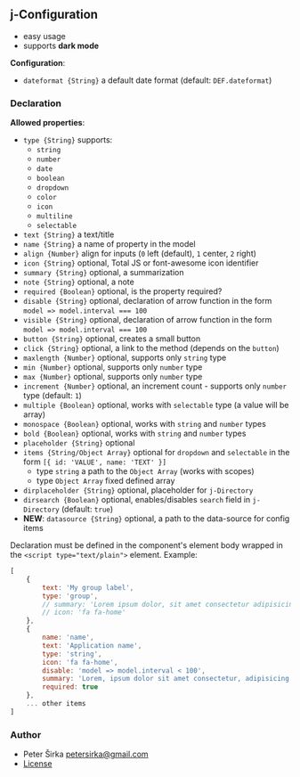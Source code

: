 ## j-Configuration

- easy usage
- supports __dark mode__

__Configuration__:

- `dateformat {String}` a default date format (default: `DEF.dateformat`)

### Declaration

__Allowed properties__:

- `type {String}` supports:
	- `string`
	- `number`
	- `date`
	- `boolean`
	- `dropdown`
	- `color`
	- `icon`
	- `multiline`
	- `selectable`
- `text {String}` a text/title
- `name {String}` a name of property in the model
- `align {Number}` align for inputs (`0` left (default), `1` center, `2` right)
- `icon {String}` optional, Total JS or font-awesome icon identifier
- `summary {String}` optional, a summarization
- `note {String}` optional, a note
- `required {Boolean}` optional, is the property required?
- `disable {String}` optional, declaration of arrow function in the form `model => model.interval === 100`
- `visible {String}` optional, declaration of arrow function in the form `model => model.interval === 100`
- `button {String}` optional, creates a small button
- `click {String}` optional, a link to the method (depends on the `button`)
- `maxlength {Number}` optional, supports only `string` type
- `min {Number}` optional, supports only `number` type
- `max {Number}` optional, supports only `number` type
- `increment {Number}` optional, an increment count - supports only `number` type (default: `1`)
- `multiple {Boolean}` optional, works with `selectable` type (a value will be array)
- `monospace {Boolean}` optional, works with `string` and `number` types
- `bold {Boolean}` optional, works with `string` and `number` types
- `placeholder {String}` optional
- `items {String/Object Array}` optional for `dropdown` and `selectable` in the form `[{ id: 'VALUE', name: 'TEXT' }]`
	 - type `string` a path to the `Object Array` (works with scopes)
	 - type `Object Array` fixed defined array
- `dirplaceholder {String}` optional, placeholder for `j-Directory`
- `dirsearch {Boolean}` optional, enables/disables `search` field in `j-Directory` (default: `true`)
- __NEW__: `datasource {String}` optional, a path to the data-source for config items

Declaration must be defined in the component's element body wrapped in the `<script type="text/plain">` element. Example:

```js
[
	{
		text: 'My group label',
		type: 'group',
		// summary: 'Lorem ipsum dolor, sit amet consectetur adipisicing elit. Numquam, nostrum.',
		// icon: 'fa fa-home'
	},
	{
		name: 'name',
		text: 'Application name',
		type: 'string',
		icon: 'fa fa-home',
		disable: 'model => model.interval < 100',
		summary: 'Lorem, ipsum dolor sit amet consectetur, adipisicing elit. Iste eos, illum voluptas assumenda sunt possimus necessitatibus nobis provident dicta deserunt.',
		required: true
	},
	... other items
]
````

### Author

- Peter Širka <petersirka@gmail.com>
- [License](https://www.totaljs.com/license/)